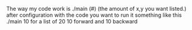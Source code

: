 The way my code work is ./main (#) (the amount of x,y you want listed.) after configuration with the code you want to run it something like this ./main 10 for a list of 20 10 forward and 10 backward
